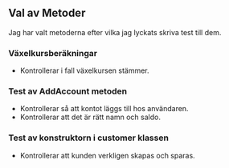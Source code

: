 ## Val av Metoder
Jag har valt metoderna efter vilka jag lyckats skriva test till dem. 

### Växelkursberäkningar
- Kontrollerar i fall växelkursen stämmer. 

### Test av AddAccount metoden
- Kontrollerar så att kontot läggs till hos användaren.
- Kontrollerar att det är rätt namn och saldo. 

### Test av konstruktorn i customer klassen
- Kontrollerar att kunden verkligen skapas och sparas. 




